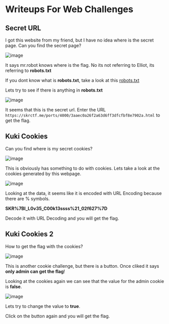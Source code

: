 # Writeups For Web Challenges

## Secret URL
I got this website from my friend, but I have no idea where is the secret page. Can you find the secret page?

![image](https://user-images.githubusercontent.com/57955404/135821737-75a82740-f4ec-4108-84cd-c5c59d6b1add.png)

It says mr.robot knows where is the flag. No its not referring to Elliot, its referring to **robots.txt**

If you dont know what is **robots.txt**, take a look at this [robots.txt](https://www.cloudflare.com/learning/bots/what-is-robots.txt/)

Lets try to see if there is anything in **robots.txt**

![image](https://user-images.githubusercontent.com/57955404/135822723-0a8a1690-c29e-45ec-90f3-2b6037c0c03c.png)

It seems that this is the secret url. Enter the URL `https://skrctf.me/ports/4000/3aaec0a26f2a63d6ff3dfcfbf8e7902a.html` to get the flag.



## Kuki Cookies
Can you find where is my secret cookies?

![image](https://user-images.githubusercontent.com/57955404/135816272-e74a08b9-a192-4906-887e-bc6497e89da3.png)

This is obviously has something to do with cookies.
Lets take a look at the cookies generated by this webpage.

![image](https://user-images.githubusercontent.com/57955404/135819195-72df6c94-4c7d-4502-964d-4149ec6ae956.png)

Looking at the data, it seems like it is encoded with URL Encoding because there are % symbols.

**SKR%7BI_L0v35_C00k13ssss%21_02f627%7D**

Decode it with URL Decoding and you will get the flag.




## Kuki Cookies 2
How to get the flag with the cookies?

![image](https://user-images.githubusercontent.com/57955404/135817592-da23ae60-f0e7-4d39-a792-877e3e39f250.png)

This is another cookie challenge, but there is a button. Once cliked it says **only admin can get the flag**!

Looking at the cookies again we can see that the value for the admin cookie is **false**.

![image](https://user-images.githubusercontent.com/57955404/135819780-83de7867-78fa-44cf-9bdc-24925988066b.png)

Lets try to change the value to **true**.

Click on the button again and you will get the flag.



